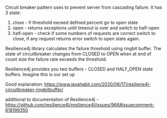 Circuit breaker pattern uses to prevent server from cascading failure. 
It has 3 state:
1. close - if threshold exceed defined percent go to open state 
2. open - returns exceptions until timeout is over and switch to half-open
3. half-open - check if some numbers of requests are correct switch to close,
if any request returns error switch to open state again.

Resilience4j library calculates the failure threshold using ringbit buffer.
The state of circuitbreaker changes from CLOSED to OPEN when at end of count size the failure rate exceeds the threshold.

Resilience4j provides you two buffers - CLOSED and HALF_OPEN state buffers. Imagine this is our set up

Good explanation: https://www.javahabit.com/2020/06/17/resiliene4j-circuitbreaker-ringbitbuffer/

additional to documentation of Resilience4j - https://github.com/resilience4j/resilience4j/issues/966#issuecomment-618199350